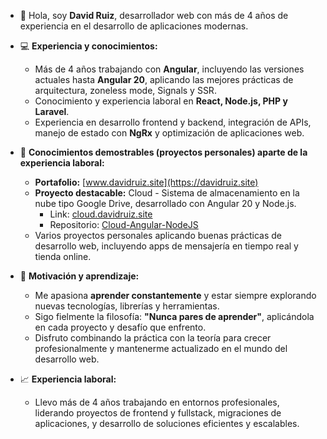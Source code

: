 - 👋 Hola, soy **David Ruiz**, desarrollador web con más de 4 años de experiencia en el desarrollo de aplicaciones modernas.

- 💻 **Experiencia y conocimientos:**
  - Más de 4 años trabajando con **Angular**, incluyendo las versiones actuales hasta **Angular 20**, aplicando las mejores prácticas de arquitectura, zoneless mode, Signals y SSR.
  - Conocimiento y experiencia laboral en **React, Node.js, PHP y Laravel**.
  - Experiencia en desarrollo frontend y backend, integración de APIs, manejo de estado con **NgRx** y optimización de aplicaciones web.

- 🚀 **Conocimientos demostrables (proyectos personales) aparte de la experiencia laboral:**
  - **Portafolio:** [www.davidruiz.site](https://davidruiz.site)
  - **Proyecto destacable:** Cloud - Sistema de almacenamiento en la nube tipo Google Drive, desarrollado con Angular 20 y Node.js.  
    - Link: [cloud.davidruiz.site](https://cloud.davidruiz.site)  
    - Repositorio: [Cloud-Angular-NodeJS](https://github.com/Sennt03/Cloud-Angular-NodeJS)
  - Varios proyectos personales aplicando buenas prácticas de desarrollo web, incluyendo apps de mensajería en tiempo real y tienda online.

- 🌱 **Motivación y aprendizaje:**
  - Me apasiona **aprender constantemente** y estar siempre explorando nuevas tecnologías, librerías y herramientas.
  - Sigo fielmente la filosofía: **"Nunca pares de aprender"**, aplicándola en cada proyecto y desafío que enfrento.
  - Disfruto combinando la práctica con la teoría para crecer profesionalmente y mantenerme actualizado en el mundo del desarrollo web.

- 📈 **Experiencia laboral:**
  - Llevo más de 4 años trabajando en entornos profesionales, liderando proyectos de frontend y fullstack, migraciones de aplicaciones, y desarrollo de soluciones eficientes y escalables.
